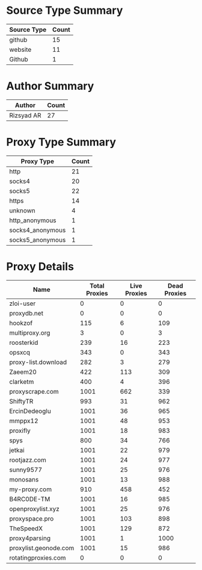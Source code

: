 # Source Type Summary

| Source Type | Count |
|-------------|-------|
| github | 15 |
| website | 11 |
| Github | 1 |


# Author Summary

| Author | Count |
|--------|-------|
| Rizsyad AR | 27 |


# Proxy Type Summary

| Proxy Type | Count |
|------------|-------|
| http | 21 |
| socks4 | 20 |
| socks5 | 22 |
| https | 14 |
| unknown | 4 |
| http_anonymous | 1 |
| socks4_anonymous | 1 |
| socks5_anonymous | 1 |


# Proxy Details

| Name | Total Proxies | Live Proxies | Dead Proxies |
|------|---------------|--------------|---------------|
| zloi-user | 0 | 0 | 0 |
| proxydb.net | 0 | 0 | 0 |
| hookzof | 115 | 6 | 109 |
| multiproxy.org | 3 | 0 | 3 |
| roosterkid | 239 | 16 | 223 |
| opsxcq | 343 | 0 | 343 |
| proxy-list.download | 282 | 3 | 279 |
| Zaeem20 | 422 | 113 | 309 |
| clarketm | 400 | 4 | 396 |
| proxyscrape.com | 1001 | 662 | 339 |
| ShiftyTR | 993 | 31 | 962 |
| ErcinDedeoglu | 1001 | 36 | 965 |
| mmppx12 | 1001 | 48 | 953 |
| proxifly | 1001 | 18 | 983 |
| spys | 800 | 34 | 766 |
| jetkai | 1001 | 22 | 979 |
| rootjazz.com | 1001 | 24 | 977 |
| sunny9577 | 1001 | 25 | 976 |
| monosans | 1001 | 13 | 988 |
| my-proxy.com | 910 | 458 | 452 |
| B4RC0DE-TM | 1001 | 16 | 985 |
| openproxylist.xyz | 1001 | 25 | 976 |
| proxyspace.pro | 1001 | 103 | 898 |
| TheSpeedX | 1001 | 129 | 872 |
| proxy4parsing | 1001 | 1 | 1000 |
| proxylist.geonode.com | 1001 | 15 | 986 |
| rotatingproxies.com | 0 | 0 | 0 |
